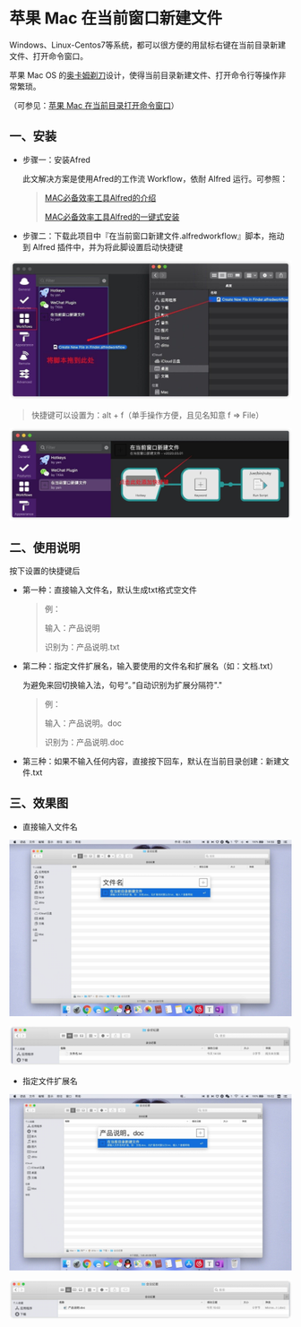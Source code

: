 # 苹果 Mac 在当前窗口新建文件

Windows、Linux-Centos7等系统，都可以很方便的用鼠标右键在当前目录新建文件、打开命令窗口。

苹果 Mac OS 的[奥卡姆剃刀](https://baike.baidu.com/item/%E5%A5%A5%E5%8D%A1%E5%A7%86%E5%89%83%E5%88%80%E5%8E%9F%E7%90%86/10900565?fr=aladdin)设计，使得当前目录新建文件、打开命令行等操作非常繁琐。

（可参见：[苹果 Mac 在当前目录打开命令窗口](https://github.com/yilsonyan/OpenTerminalHere)）

## 一、安装

- 步骤一：安装Afred

    此文解决方案是使用Afred的工作流 Workflow，依耐 Alfred 运行。可参照：

    > [MAC必备效率工具Alfred的介绍](https://www.jianshu.com/p/cf16b2c973e9)
    >
    > [MAC必备效率工具Alfred的一键式安装](https://www.jianshu.com/p/d21f8302f70f)

- 步骤二：下载此项目中『在当前窗口新建文件.alfredworkflow』脚本，拖动到 Alfred 插件中，并为将此脚设置启动快捷键

![install](README.assets/install.jpg)

> 快捷键可以设置为：alt + f（单手操作方便，且见名知意 f  => File）

![ hotkey](README.assets/hotkey.jpg)



## 二、使用说明

按下设置的快捷键后

- 第一种：直接输入文件名，默认生成txt格式空文件

    > 例：
    >
    > 输入：产品说明
    >
    > 识别为：产品说明.txt

- 第二种：指定文件扩展名，输入要使用的文件名和扩展名（如：文档.txt）

    为避免来回切换输入法，句号“。”自动识别为扩展分隔符"." 

    > 例：
    >
    > 输入：产品说明。doc
    >
    > 识别为：产品说明.doc

- 第三种：如果不输入任何内容，直接按下回车，默认在当前目录创建：新建文件.txt




## 三、效果图

- 直接输入文件名

![只输入文件名](README.assets/只输入文件名.jpg)



![只输入文件名默认生成txt](README.assets/只输入文件名默认生成txt.jpg)



- 指定文件扩展名

![避免来回切换输入法，可输入句号](README.assets/避免来回切换输入法，可输入句号.jpg)

![句号自动识别为扩展分隔符](README.assets/句号自动识别为扩展分隔符.jpg)

